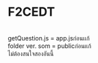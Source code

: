 # F2CEDT
<br />getQuestion.js = app.jsก่อนเเก้
<br />folder ver. som = publicก่อนเเก้
<br />ไม่ต้องสนใจสองอันนี้

